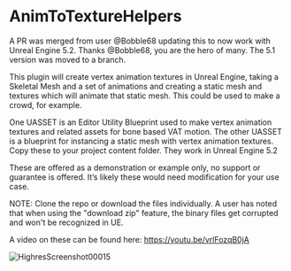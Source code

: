 # AnimToTextureHelpers

A PR was merged from user @Bobble68 updating this to now work with Unreal Engine 5.2.  Thanks @Bobble68, you are the hero of many.  The 5.1 version was moved to a branch.  

This plugin will create vertex animation textures in Unreal Engine, taking a Skeletal Mesh and a set of animations and creating a static mesh and textures which will animate that static mesh.  This could be used to make a crowd, for example.


One UASSET is an Editor Utility Blueprint used to make vertex animation textures and related assets for bone based VAT motion.  The other UASSET is a blueprint for instancing a static mesh with vertex animation textures.  Copy these to your project content folder.  They work in Unreal Engine 5.2

These are offered as a demonstration or example only, no support or guarantee is offered.  It’s likely these would need modification for your use case.

NOTE: Clone the repo or download the files individually.  A user has noted that when using the "download zip" feature, the binary files get corrupted and won't be recognized in UE.

A video on these can be found here:
https://youtu.be/vrlFozqB0jA

![HighresScreenshot00015](https://user-images.githubusercontent.com/5624947/211672718-688c375f-e9b9-4872-85d8-2ba624694084.png)
